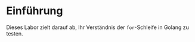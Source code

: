 # Einführung

Dieses Labor zielt darauf ab, Ihr Verständnis der `for`-Schleife in Golang zu testen.
